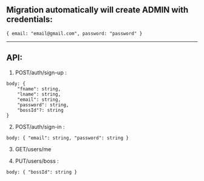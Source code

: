 ## Migration automatically will create ADMIN with credentials: 

`{ email: "email@gmail.com", password: "password" }`
********

## API:

1. POST/auth/sign-up :

```
body: {
    "fname": string,
    "lname": string,
    "email": string,
    "password": string,
    "bossId"?: string
}
```

2. POST/auth/sign-in :

```
body: { "email": string, "password": string }
```

3. GET/users/me

4. PUT/users/boss :

```
body: { "bossId": string }
```